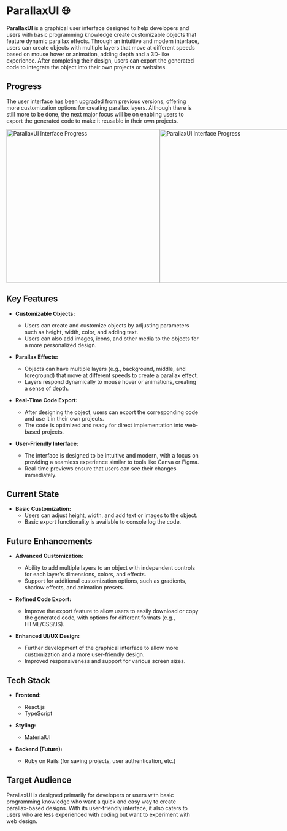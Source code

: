 # ParallaxUI 🌐

**ParallaxUI** is a graphical user interface designed to help developers and users with basic programming knowledge create customizable objects that feature dynamic parallax effects. Through an intuitive and modern interface, users can create objects with multiple layers that move at different speeds based on mouse hover or animation, adding depth and a 3D-like experience. After completing their design, users can export the generated code to integrate the object into their own projects or websites.

## Progress

The user interface has been upgraded from previous versions, offering more customization options for creating parallax layers. Although there is still more to be done, the next major focus will be on enabling users to export the generated code to make it reusable in their own projects.

<div style="display: flex; justify-content: space-around;">
  <img src="./src/assets/Screenshot%202024-10-23%20at%2011.11.34%E2%80%AFPM.png" alt="ParallaxUI Interface Progress" width="400"/>
  <img src="./src/assets/Screenshot%202024-10-23%20at%2011.11.16%E2%80%AFPM.png" alt="ParallaxUI Interface Progress" width="400"/>
</div>

## Key Features

- **Customizable Objects:**

  - Users can create and customize objects by adjusting parameters such as height, width, color, and adding text.
  - Users can also add images, icons, and other media to the objects for a more personalized design.

- **Parallax Effects:**

  - Objects can have multiple layers (e.g., background, middle, and foreground) that move at different speeds to create a parallax effect.
  - Layers respond dynamically to mouse hover or animations, creating a sense of depth.

- **Real-Time Code Export:**

  - After designing the object, users can export the corresponding code and use it in their own projects.
  - The code is optimized and ready for direct implementation into web-based projects.

- **User-Friendly Interface:**
  - The interface is designed to be intuitive and modern, with a focus on providing a seamless experience similar to tools like Canva or Figma.
  - Real-time previews ensure that users can see their changes immediately.

## Current State

- **Basic Customization:**
  - Users can adjust height, width, and add text or images to the object.
  - Basic export functionality is available to console log the code.

## Future Enhancements

- **Advanced Customization:**

  - Ability to add multiple layers to an object with independent controls for each layer's dimensions, colors, and effects.
  - Support for additional customization options, such as gradients, shadow effects, and animation presets.

- **Refined Code Export:**

  - Improve the export feature to allow users to easily download or copy the generated code, with options for different formats (e.g., HTML/CSS/JS).

- **Enhanced UI/UX Design:**
  - Further development of the graphical interface to allow more customization and a more user-friendly design.
  - Improved responsiveness and support for various screen sizes.

## Tech Stack

- **Frontend:**

  - React.js
  - TypeScript

- **Styling:**

  - MaterialUI

- **Backend (Future):**
  - Ruby on Rails (for saving projects, user authentication, etc.)

## Target Audience

ParallaxUI is designed primarily for developers or users with basic programming knowledge who want a quick and easy way to create parallax-based designs. With its user-friendly interface, it also caters to users who are less experienced with coding but want to experiment with web design.
